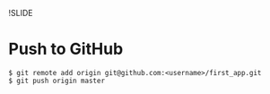 !SLIDE 
# Push to GitHub #
    $ git remote add origin git@github.com:<username>/first_app.git
    $ git push origin master

